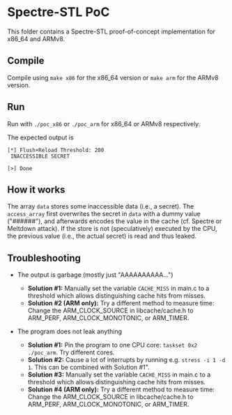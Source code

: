 # Spectre-STL PoC 

This folder contains a Spectre-STL proof-of-concept implementation for x86_64 and ARMv8. 

## Compile

Compile using `make x86` for the x86_64 version or `make arm` for the ARMv8 version. 

## Run

Run with `./poc_x86` or `./poc_arm` for x86_64 or ARMv8 respectively. 

The expected output is
```
[*] Flush+Reload Threshold: 200
 INACCESSIBLE SECRET 

[>] Done
```

## How it works

The array `data` stores some inaccessible data (i.e., a secret). The `access_array` first overwrites the secret in `data` with a dummy value ("######"), and afterwards encodes the value in the cache (cf. Spectre or Meltdown attack). If the store is not (speculatively) executed by the CPU, the previous value (i.e., the actual secret) is read and thus leaked.


## Troubleshooting

* The output is garbage (mostly just "AAAAAAAAAA...")
    + **Solution #1:** Manually set the variable `CACHE_MISS` in main.c to a threshold which allows distinguishing cache hits from misses. 
    + **Solution #2 (ARM only):** Try a different method to measure time: Change the ARM_CLOCK_SOURCE in libcache/cache.h to ARM_PERF, ARM_CLOCK_MONOTONIC, or ARM_TIMER. 

* The program does not leak anything
    + **Solution #1:** Pin the program to one CPU core: `taskset 0x2 ./poc_arm`. Try different cores. 
    + **Solution #2:** Cause a lot of interrupts by running e.g. `stress -i 1 -d 1`. This can be combined with Solution #1". 
    + **Solution #3:** Manually set the variable `CACHE_MISS` in main.c to a threshold which allows distinguishing cache hits from misses. 
    + **Solution #4 (ARM only):** Try a different method to measure time: Change the ARM_CLOCK_SOURCE in libcache/cache.h to ARM_PERF, ARM_CLOCK_MONOTONIC, or ARM_TIMER.
